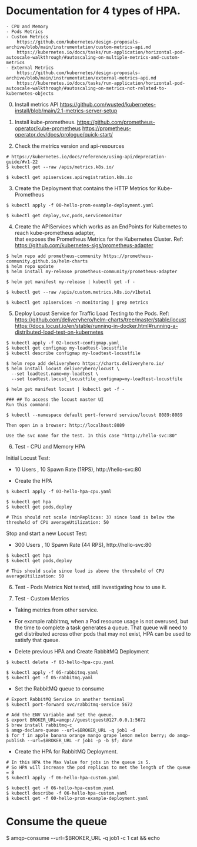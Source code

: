 # Documentation for 4 types of HPA. 
    - CPU and Memory
    - Pods Metrics
    - Custom Metrics 
        https://github.com/kubernetes/design-proposals-archive/blob/main/instrumentation/custom-metrics-api.md
        https://kubernetes.io/docs/tasks/run-application/horizontal-pod-autoscale-walkthrough/#autoscaling-on-multiple-metrics-and-custom-metrics
    - External Metrics 
        https://github.com/kubernetes/design-proposals-archive/blob/main/instrumentation/external-metrics-api.md
        https://kubernetes.io/docs/tasks/run-application/horizontal-pod-autoscale-walkthrough/#autoscaling-on-metrics-not-related-to-kubernetes-objects

0. Install metrics API 
https://github.com/wusted/kubernetes-install/blob/main/2.1-metrics-server-setup

1. Install kube-prometheus.
https://github.com/prometheus-operator/kube-prometheus
https://prometheus-operator.dev/docs/prologue/quick-start/

2. Check the metrics version and api-resources
```
# https://kubernetes.io/docs/reference/using-api/deprecation-guide/#v1-22
$ kubectl get --raw /apis/metrics.k8s.io/

$ kubectl get apiservices.apiregistration.k8s.io
```

3. Create the Deployment that contains the HTTP Metrics for Kube-Prometheus
```
$ kubectl apply -f 00-hello-prom-example-deployment.yaml

$ kubectl get deploy,svc,pods,servicemonitor
```

4. Create the APIServices which works as an EndPoints for Kubernetes to reach kube-prometheus adapter,  
that exposes the Prometheus Metrics for the Kubernetes Cluster.
Ref: https://github.com/kubernetes-sigs/prometheus-adapter

```
$ helm repo add prometheus-community https://prometheus-community.github.io/helm-charts
$ helm repo update
$ helm install my-release prometheus-community/prometheus-adapter

$ helm get manifest my-release | kubectl get -f -

$ kubectl get --raw /apis/custom.metrics.k8s.io/v1beta1

$ kubectl get apiservices -n monitoring | grep metrics
```

5. Deploy Locust Service for Traffic Load Testing to the Pods.
Ref: https://github.com/deliveryhero/helm-charts/tree/master/stable/locust
https://docs.locust.io/en/stable/running-in-docker.html#running-a-distributed-load-test-on-kubernetes

```
$ kubectl apply -f 02-locust-configmap.yaml
$ kubectl get configmap my-loadtest-locustfile
$ kubectl describe configmap my-loadtest-locustfile

$ helm repo add deliveryhero https://charts.deliveryhero.io/
$ helm install locust deliveryhero/locust \
  --set loadtest.name=my-loadtest \
  --set loadtest.locust_locustfile_configmap=my-loadtest-locustfile

$ helm get manifest locust | kubectl get -f -

### ## To access the locust master UI
Run this command:

$ kubectl --namespace default port-forward service/locust 8089:8089

Then open in a browser: http://localhost:8089  
  
Use the svc name for the test. In this case "http://hello-svc:80"
```

6. Test - CPU and Memory HPA

Initial Locust Test:
- 10 Users , 10 Spawn Rate (1RPS), http://hello-svc:80

- Create the HPA
```
$ kubectl apply -f 03-hello-hpa-cpu.yaml

$ kubectl get hpa
$ kubectl get pods,deploy

# This should not scale (minReplicas: 3) since load is below the threshold of CPU averageUtilization: 50
```

Stop and start a new Locust Test:
- 300 Users , 10 Spawn Rate (44 RPS), http://hello-svc:80
```
$ kubectl get hpa
$ kubectl get pods,deploy

# This should scale since load is above the threshold of CPU averageUtilization: 50
```

6. Test - Pods Metrics
Not tested, still investigating how to use it.


6. Test - Custom Metrics
- Taking metrics from other service.
- For example rabbitmq, when a Pod resource usage is not overused, but the time to complete a task generates a queue. That queue will need to get distributed across other pods that may not exist, HPA can be used to satisfy that queue.

- Delete previous HPA and Create RabbitMQ Deployment
```
$ kubectl delete -f 03-hello-hpa-cpu.yaml

$ kubectl apply -f 05-rabbitmq.yaml
$ kubectl get -f 05-rabbitmq.yaml

```

- Set the RabbitMQ queue to consume

```
# Export RabbitMQ Service in another terminal
$ kubectl port-forward svc/rabbitmq-service 5672

# Add the ENV Variable and Set the queue.
$ export BROKER_URL=amqp://guest:guest@127.0.0.1:5672
$ brew install rabbitmq-c
$ amqp-declare-queue --url=$BROKER_URL -q job1 -d
$ for f in apple banana orange mango grape lemon melon berry; do amqp-publish --url=$BROKER_URL -r job1 -p -b $f; done
```

- Create the HPA for RabbitMQ Deployment.
```
# In this HPA the Max Value for jobs in the queue is 5.
# So HPA will increase the pod replicas to met the length of the queue = 8
$ kubectl apply -f 06-hello-hpa-custom.yaml

$ kubectl get -f 06-hello-hpa-custom.yaml
$ kubectl describe -f 06-hello-hpa-custom.yaml
$ kubectl get -f 00-hello-prom-example-deployment.yaml
```

# Consume the queue
$ amqp-consume --url=$BROKER_URL -q job1 -c 1 cat && echo
```